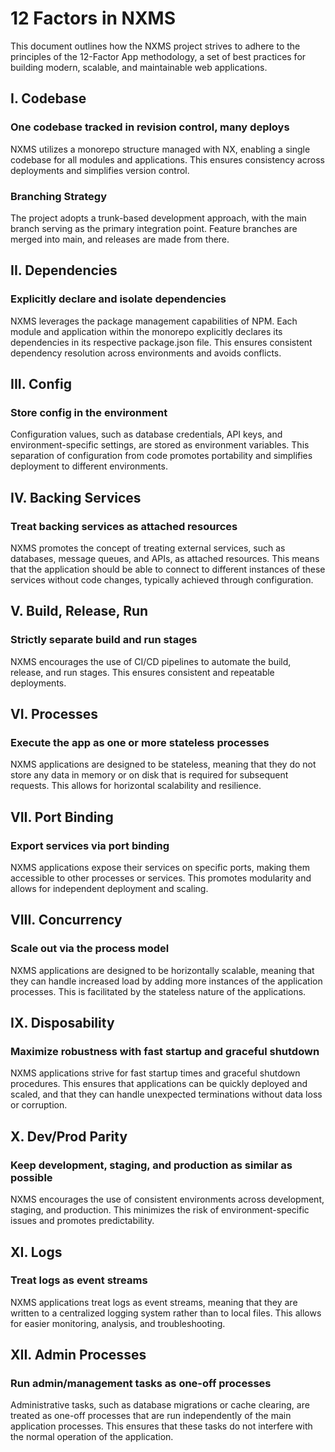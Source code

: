 # 12 Factors in NXMS

This document outlines how the NXMS project strives to adhere to the principles of the 12-Factor App methodology, a set of best practices for building modern, scalable, and maintainable web applications.

## I. Codebase

### One codebase tracked in revision control, many deploys 

NXMS utilizes a monorepo structure managed with NX, enabling a single codebase for all modules and applications. This ensures consistency across deployments and simplifies version control.

### Branching Strategy 

The project adopts a trunk-based development approach, with the main branch serving as the primary integration point. Feature branches are merged into main, and releases are made from there.

## II. Dependencies

### Explicitly declare and isolate dependencies

NXMS leverages the package management capabilities of NPM. Each module and application within the monorepo explicitly declares its dependencies in its respective package.json file. This ensures consistent dependency resolution across environments and avoids conflicts.

## III. Config

### Store config in the environment

Configuration values, such as database credentials, API keys, and environment-specific settings, are stored as environment variables. This separation of configuration from code promotes portability and simplifies deployment to different environments.

## IV. Backing Services

### Treat backing services as attached resources

NXMS promotes the concept of treating external services, such as databases, message queues, and APIs, as attached resources. This means that the application should be able to connect to different instances of these services without code changes, typically achieved through configuration.

## V. Build, Release, Run

### Strictly separate build and run stages

NXMS encourages the use of CI/CD pipelines to automate the build, release, and run stages. This ensures consistent and repeatable deployments.

## VI. Processes

### Execute the app as one or more stateless processes

NXMS applications are designed to be stateless, meaning that they do not store any data in memory or on disk that is required for subsequent requests. This allows for horizontal scalability and resilience.

## VII. Port Binding

### Export services via port binding

NXMS applications expose their services on specific ports, making them accessible to other processes or services. This promotes modularity and allows for independent deployment and scaling.

## VIII. Concurrency

### Scale out via the process model

NXMS applications are designed to be horizontally scalable, meaning that they can handle increased load by adding more instances of the application processes. This is facilitated by the stateless nature of the applications.

## IX. Disposability

### Maximize robustness with fast startup and graceful shutdown

NXMS applications strive for fast startup times and graceful shutdown procedures. This ensures that applications can be quickly deployed and scaled, and that they can handle unexpected terminations without data loss or corruption.

## X. Dev/Prod Parity

### Keep development, staging, and production as similar as possible

NXMS encourages the use of consistent environments across development, staging, and production. This minimizes the risk of environment-specific issues and promotes predictability.

## XI. Logs

### Treat logs as event streams

NXMS applications treat logs as event streams, meaning that they are written to a centralized logging system rather than to local files. This allows for easier monitoring, analysis, and troubleshooting.

## XII. Admin Processes

### Run admin/management tasks as one-off processes

Administrative tasks, such as database migrations or cache clearing, are treated as one-off processes that are run independently of the main application processes. This ensures that these tasks do not interfere with the normal operation of the application.
